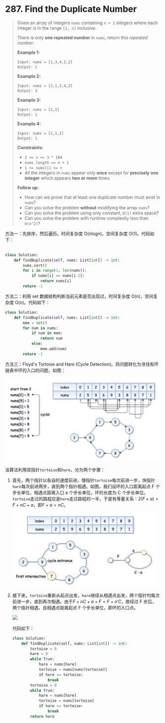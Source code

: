 # 287. Find the Duplicate Number

> Given an array of integers `nums` containing `n + 1` integers where each integer is in the range `[1, n]` inclusive.
>
> There is only **one repeated number** in `nums`, return *this repeated number*.
>
>  
>
> **Example 1:**
>
> ```
> Input: nums = [1,3,4,2,2]
> Output: 2
> ```
>
> **Example 2:**
>
> ```
> Input: nums = [3,1,3,4,2]
> Output: 3
> ```
>
> **Example 3:**
>
> ```
> Input: nums = [1,1]
> Output: 1
> ```
>
> **Example 4:**
>
> ```
> Input: nums = [1,1,2]
> Output: 1
> ```
>
>  
>
> **Constraints:**
>
> - `2 <= n <= 3 * 104`
> - `nums.length == n + 1`
> - `1 <= nums[i] <= n`
> - All the integers in `nums` appear only **once** except for **precisely one integer** which appears **two or more** times.
>
>  
>
> **Follow up:**
>
> - How can we prove that at least one duplicate number must exist in `nums`?
> - Can you solve the problem **without** modifying the array `nums`?
> - Can you solve the problem using only constant, `O(1)` extra space?
> - Can you solve the problem with runtime complexity less than `O(n^2)`?

方法一：先排序，然后遍历。时间复杂度 O(nlogn)，空间复杂度 O(1)。代码如下：

```python

class Solution:
    def findDuplicate(self, nums: List[int]) -> int:
        nums.sort()
        for i in range(1, len(nums)):
            if nums[i] == nums[i-1]:
                return nums[i]
        return -1
```

方法二：利用 set 数据结构判断当前元素是否出现过，时间复杂度 O(n)，空间复杂度 O(n)。代码如下：

```python
class Solution:
    def findDuplicate(self, nums: List[int]) -> int:
        mem = set()
        for num in nums:
            if num in mem:
                return num
            else:
                mem.add(num)
        return -1
```

方法三：Floyd's Tortoise and Hare (Cycle Detection)。将问题转化为寻找有环链表中环的入口的问题，如图：

![](./pictures/287_1.png)

该算法利用双指针`tortoise`和`hare`，分为两个步骤：

1. 首先，两个指针以各自的速度前进，慢指针`tortoise`每次前进一步，快指针`hare`每次前进两步，直到两个指针相遇。如图，我们设环的入口距离起点 F 个步长单位，相遇点距离入口 a 个步长单位，环的长度为 C 个步长单位。`tortoise`走过的路程应是`hare`走过路程的一半，于是有等量关系：$2 ( F + a ) = F + nC + a$，即$F+a=nC$。

   ![](./pictures/287_2.png)

2. 接下来，`tortoise`重新从起点出发，`hare`继续从相遇点出发，两个指针均每次前进一步，直到再次相遇。由于$F+nC+a+F=F+n'C$，故经过 F 步后，两个指针相遇，且相遇点距离起点 F 个步长单位，即环的入口点。

   ![](C:\Users\kilin\OneDrive\workspace\leetcode\medium\pictures\287_3.png)

   代码如下：

   ```python
   class Solution:
       def findDuplicate(self, nums: List[int]) -> int:
           tortoise = 0
           hare = 0
           while True:
               hare = nums[hare]
               tortoise = nums[nums[tortoise]]
               if hare == tortoise:
                   break
           tortoise = 0
           while True:
               hare = nums[hare]
               tortoise = nums[tortoise]
               if hare == tortoise:
                   break
           return hare
   ```

   



